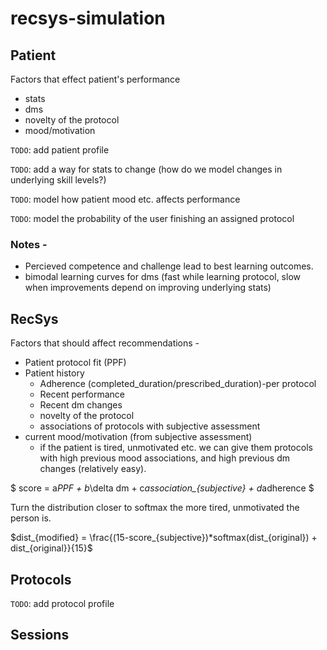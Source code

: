 # recsys-simulation


## Patient
Factors that effect patient's performance
- stats
- dms
- novelty of the protocol
- mood/motivation

`TODO`: add patient profile

`TODO`: add a way for stats to change (how do we model changes in underlying skill levels?)

`TODO`: model how patient mood etc. affects performance

`TODO`: model the probability of the user finishing an assigned protocol


### Notes -
- Percieved competence and challenge lead to best learning outcomes.
- bimodal learning curves for dms (fast while learning protocol, slow when improvements depend on improving underlying stats)


## RecSys
Factors that should affect recommendations -
- Patient protocol fit (PPF)
- Patient history
    - Adherence (completed_duration/prescribed_duration)-per protocol
    - Recent performance
    - Recent dm changes
    - novelty of the protocol
    - associations of protocols with subjective assessment
- current mood/motivation (from subjective assessment)
    - if the patient is tired, unmotivated etc. we can give them protocols with high previous mood associations, and high previous dm changes (relatively easy).

$ score = a*PPF + b*\delta dm + c*association_{subjective} + d*adherence $

Turn the distribution closer to softmax the more tired, unmotivated the person is.

$dist_{modified} = \frac{(15-score_{subjective})*softmax(dist_{original}) + dist_{original}}{15}$

## Protocols
`TODO`: add protocol profile

## Sessions